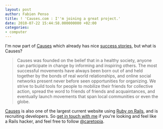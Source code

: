 ```yaml
---
layout: post
author: Fabien Penso
title: ! 'Causes.com : I''m joining a great project.'
date: 2010-07-22 15:44:58.000000000 +02:00
categories:
- computer
---
```

I'm now part of <a href="http://causes.com">Causes</a> which already has nice
<a href="http://exchange.causes.com/resources/success-stories/">success
stories</a>, but what is Causes?

> Causes was founded on the belief that in a healthy society, anyone
can participate in change by informing and inspiring others. The most
successful movements have always been born out of and held together by the
bonds of real world relationships, and online social networks present never
before seen opportunities for organizing. We strive to build tools for people
to mobilize their friends for collective action, spread the word to friends of
friends and acquaintances, and eventually launch movements that span local
communities or even the globe.

<a href="http://causes.com">Causes</a> is also one of the largest current
website using <a href="http://www.rubyonrails.org">Ruby on Rails</a>, and is
recruiting developers. So <a href="mailto:fabien@causes.com">get in touch with
me</a> if you're looking and feel like a Rails hacker, and feel free to follow
<a href="http://twitter.com/caretopia">@caretopia</a>.
